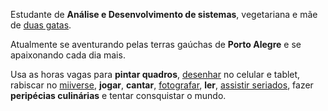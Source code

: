 Estudante de __Análise e Desenvolvimento de sistemas__, vegetariana e mãe de [duas gatas](http://instagram.com/recarreira).

Atualmente se aventurando pelas terras gaúchas de __Porto Alegre__ e se apaixonando cada dia mais.

Usa as horas vagas para __pintar quadros__, [desenhar]( http://offtopic.renatacarreira.com/rabiscos) no celular e tablet, rabiscar no [miiverse](https://miiverse.nintendo.net/users/renata.carreira/posts), __jogar__, __cantar__, [fotografar](http://www.flickr.com/photos/recarreira/), __ler__, [assistir seriados](http://orangotag.com/user/recarreira), fazer __peripécias culinárias__ e tentar consquistar o mundo.